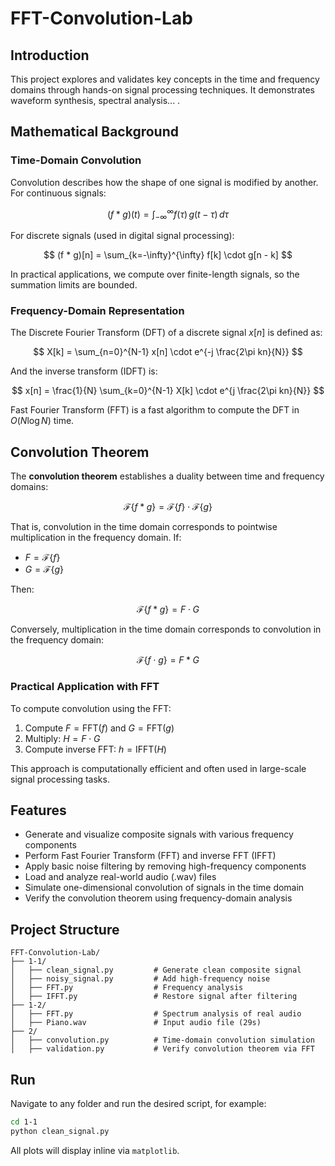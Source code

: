 # FFT-Convolution-Lab

## Introduction

This project explores and validates key concepts in the time and frequency domains through hands-on signal processing techniques. It demonstrates waveform synthesis, spectral analysis... .

## Mathematical Background

### Time-Domain Convolution

Convolution describes how the shape of one signal is modified by another. For continuous signals:

$$
(f * g)(t) = \int_{-\infty}^{\infty} f(\tau)\, g(t - \tau) \, d\tau
$$

For discrete signals (used in digital signal processing):

$$
(f * g)[n] = \sum_{k=-\infty}^{\infty} f[k] \cdot g[n - k]
$$

In practical applications, we compute over finite-length signals, so the summation limits are bounded.

### Frequency-Domain Representation

The Discrete Fourier Transform (DFT) of a discrete signal $x[n]$ is defined as:

$$
X[k] = \sum_{n=0}^{N-1} x[n] \cdot e^{-j \frac{2\pi kn}{N}}
$$

And the inverse transform (IDFT) is:

$$
x[n] = \frac{1}{N} \sum_{k=0}^{N-1} X[k] \cdot e^{j \frac{2\pi kn}{N}}
$$

Fast Fourier Transform (FFT) is a fast algorithm to compute the DFT in $O(N \log N)$ time.

## Convolution Theorem

The **convolution theorem** establishes a duality between time and frequency domains:

$$
\mathcal{F}\{f * g\} = \mathcal{F}\{f\} \cdot \mathcal{F}\{g\}
$$

That is, convolution in the time domain corresponds to pointwise multiplication in the frequency domain. If:

- $F = \mathcal{F}\{f\}$
- $G = \mathcal{F}\{g\}$

Then:

$$
\mathcal{F}\{f * g\} = F \cdot G
$$

Conversely, multiplication in the time domain corresponds to convolution in the frequency domain:

$$
\mathcal{F}\{f \cdot g\} = F * G
$$

### Practical Application with FFT

To compute convolution using the FFT:

1. Compute $F = \text{FFT}(f)$ and $G = \text{FFT}(g)$
2. Multiply: $H = F \cdot G$
3. Compute inverse FFT: $h = \text{IFFT}(H)$

This approach is computationally efficient and often used in large-scale signal processing tasks.


## Features

- Generate and visualize composite signals with various frequency components
- Perform Fast Fourier Transform (FFT) and inverse FFT (IFFT)
- Apply basic noise filtering by removing high-frequency components
- Load and analyze real-world audio (.wav) files
- Simulate one-dimensional convolution of signals in the time domain
- Verify the convolution theorem using frequency-domain analysis


##  Project Structure

```
FFT-Convolution-Lab/
├── 1-1/
│   ├── clean_signal.py         # Generate clean composite signal
│   ├── noisy_signal.py         # Add high-frequency noise
│   ├── FFT.py                  # Frequency analysis
│   ├── IFFT.py                 # Restore signal after filtering
├── 1-2/
│   ├── FFT.py                  # Spectrum analysis of real audio
│   ├── Piano.wav               # Input audio file (29s)
├── 2/
│   ├── convolution.py          # Time-domain convolution simulation
│   ├── validation.py           # Verify convolution theorem via FFT
```


##  Run

Navigate to any folder and run the desired script, for example:

```bash
cd 1-1
python clean_signal.py
```

All plots will display inline via `matplotlib`.


